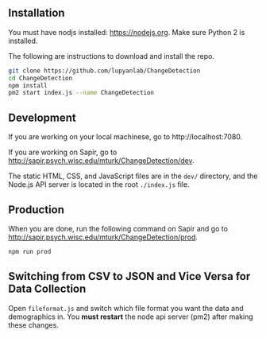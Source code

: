 ## Installation

You must have nodjs installed: https://nodejs.org. Make sure Python 2 is installed.

The following are instructions to download and install the repo.

```sh
git clone https://github.com/lupyanlab/ChangeDetection  
cd ChangeDetection 
npm install
pm2 start index.js --name ChangeDetection  
```

## Development

If you are working on your local machinese, go to http://localhost:7080.

If you are working on Sapir, go to http://sapir.psych.wisc.edu/mturk/ChangeDetection/dev.

The static HTML, CSS, and JavaScript files are in the `dev/` directory, and the Node.js API server is located in the root `./index.js` file.

## Production

When you are done, run the following command on Sapir and go to http://sapir.psych.wisc.edu/mturk/ChangeDetection/prod.

```sh
npm run prod
```


## Switching from CSV to JSON and Vice Versa for Data Collection

Open `fileformat.js` and switch which file format you want the data and demographics in. You **must restart** the node api server (pm2) after making these changes.
